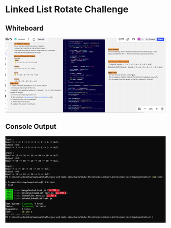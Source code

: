# Linked List Rotate Challenge  

## Whiteboard

![Whiteboard](../docs/rotateLinkedList-whiteboard.PNG)

## Console Output

![Console Output](../docs/rotateLinkeList-console.PNG)
